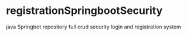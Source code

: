 # registrationSpringbootSecurity
java Springbot repository full crud security login and registration system
